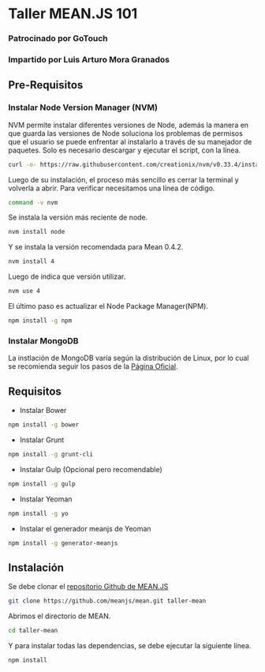 # Taller MEAN.JS 101

### Patrocinado por GoTouch
### Impartido por Luis Arturo Mora Granados

## Pre-Requisitos
### Instalar Node Version Manager (NVM)
NVM permite instalar diferentes versiones de Node, además la manera en que guarda las versiones de Node soluciona los problemas de permisos que el usuario se puede enfrentar al instalarlo a través de su manejador de paquetes. Solo es necesario descargar y ejecutar el script, con la línea.

``` bash
curl -o- https://raw.githubusercontent.com/creationix/nvm/v0.33.4/install.sh | bash
```

Luego de su instalación, el proceso más sencillo es cerrar la terminal y volverla a abrir.
Para verificar necesitamos una línea de código.
``` bash
command -v nvm
```

Se instala la versión más reciente de node.
``` bash
nvm install node
```

Y se instala la versión recomendada para Mean 0.4.2.
``` bash
nvm install 4
```

Luego de indica que versión utilizar.
``` bash
nvm use 4
```

El último paso es actualizar el Node Package Manager(NPM).
``` bash
npm install -g npm
```

### Instalar MongoDB 

La instlación de MongoDB varía según la distribución de Linux, por lo cual se recomienda seguir los pasos de la [Página Oficial](https://docs.mongodb.com/manual/administration/install-on-linux/).

## Requisitos

- Instalar Bower
``` bash
npm install -g bower
```

- Instalar Grunt
``` bash
npm install -g grunt-cli
```

- Instalar Gulp (Opcional pero recomendable)
``` bash
npm install -g gulp
```

- Instalar Yeoman
``` bash
npm install -g yo
```

- Instalar el generador meanjs de Yeoman
``` bash
npm install -g generator-meanjs
```

## Instalación
Se debe clonar el [repositorio Github de MEAN.JS](https://github.com/meanjs/mean)
``` bash
git clone https://github.com/meanjs/mean.git taller-mean
```

Abrimos el directorio de MEAN.
``` bash
cd taller-mean
```

Y para instalar todas las dependencias, se debe ejecutar la siguiente línea.
``` bash
npm install
```